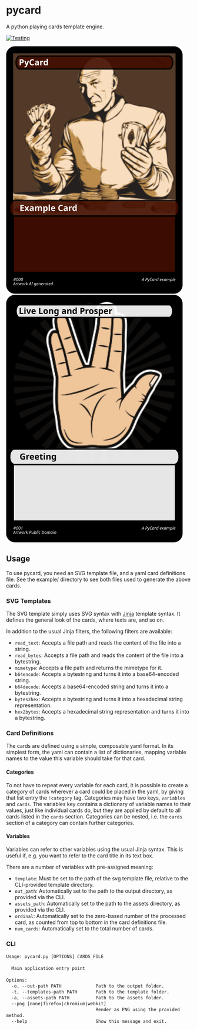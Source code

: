 # pycard

A python playing cards template engine.

[![Testing](https://github.com/jan-moeller/pycard/actions/workflows/.testing.yml/badge.svg)](https://github.com/jan-moeller/pycard/actions/workflows/.testing.yml)

![](https://github.com/jan-moeller/pycard/raw/main/example/out/0.svg)
![](https://github.com/jan-moeller/pycard/raw/main/example/out/1.svg)

## Usage

To use pycard, you need an SVG template file, and a yaml card definitions file. See the example/
directory to see both files used to generate the above cards.

### SVG Templates

The SVG template simply uses SVG syntax with [Jinja](https://jinja.palletsprojects.com/en/stable/templates/)
template syntax. It defines the general look of the cards, where texts are, and so on.

In addition to the usual Jinja filters, the following filters are available:

- `read_text`: Accepts a file path and reads the content of the file into a string.
- `read_bytes`: Accepts a file path and reads the content of the file into a bytestring.
- `mimetype`: Accepts a file path and returns the mimetype for it.
- `b64encode`: Accepts a bytestring and turns it into a base64-encoded string.
- `b64decode`: Accepts a base64-encoded string and turns it into a bytestring.
- `bytes2hex`: Accepts a bytestring and turns it into a hexadecimal string representation.
- `hex2bytes`: Accepts a hexadecimal string representation and turns it into a bytestring.

### Card Definitions

The cards are defined using a simple, composable yaml format. In its simplest form, the yaml
can contain a list of dictionaries, mapping variable names to the value this variable should
take for that card.

#### Categories

To not have to repeat every variable for each card, it is possible to create a category of
cards wherever a card could be placed in the yaml, by giving that list entry the `!category`
tag. Categories may have two keys, `variables` and `cards`. The variables key contains a
dictionary of variable names to their values, just like individual cards do, but they are
applied by default to all cards listed in the `cards` section. Categories can be nested, i.e.
the `cards` section of a category can contain further categories.

#### Variables

Variables can refer to other variables using the usual Jinja syntax. This is useful if, e.g.
you want to refer to the card title in its text box.

There are a number of variables with pre-assigned meaning:

- `template`: Must be set to the path of the svg template file, relative to the CLI-provided
  template directory.
- `out_path`: Automatically set to the path to the output directory, as provided via the CLI.
- `assets_path`: Automatically set to the path to the assets directory, as provided via the CLI.
- `ordinal`: Automatically set to the zero-based number of the processed card, as counted from
  top to bottom in the card definitions file.
- `num_cards`: Automatically set to the total number of cards.

### CLI

```
Usage: pycard.py [OPTIONS] CARDS_FILE

  Main application entry point

Options:
  -o, --out-path PATH             Path to the output folder.
  -t, --templates-path PATH       Path to the template folder.
  -a, --assets-path PATH          Path to the assets folder.
  --png [none|firefox|chromium|webkit]
                                  Render as PNG using the provided method.
  --help                          Show this message and exit.
```